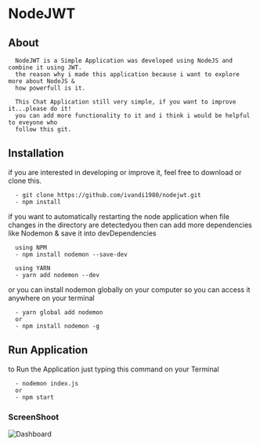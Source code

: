 # NodeJWT

## About 

      NodeJWT is a Simple Application was developed using NodeJS and combine it using JWT.
      the reason why i made this application because i want to explore more about NodeJS &
      how powerfull is it.
      
      This Chat Application still very simple, if you want to improve it...please do it!
      you can add more functionality to it and i think i would be helpful to eveyone who
      follow this git.


## Installation

if you are interested in developing or improve it, feel free to download or clone this.

      - git clone https://github.com/ivandi1980/nodejwt.git
      - npm install

if you want to automatically restarting the node application when file changes in the directory 
are detectedyou then can add more dependencies like Nodemon & save it into devDependencies
      
      using NPM
      - npm install nodemon --save-dev
      
      using YARN
      - yarn add nodemon --dev
      
or you can install nodemon globally on your computer so you can access it anywhere on your terminal

      - yarn global add nodemon
      or
      - npm install nodemon -g

## Run Application

to Run the Application just typing this command on your Terminal

      - nodemon index.js
      or
      - npm start

### ScreenShoot

![Dashboard](public/img/captured.png "This is the Home chat's captured")
